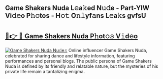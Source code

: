 ## Game Shakers Nuda L𝚎a𝚔ed N𝚞𝚍e - Part-YIW Vi𝚍𝚎o P𝚑𝚘tos - H𝚘𝚝 O𝚗𝚕yf𝚊ns L𝚎a𝚔s gvfsU

# <h2><a href="http://kfd4a9x.oniu.top/?m=Game+Shakers+Nuda">🔗👉 🔴 Game Shakers Nuda P𝚑ot𝚘𝚜 V𝚒d𝚎o</a></h2>

[![Game Shakers Nuda Nu𝚍e𝚜](https://i.imgur.com/0qMVB7G.gif)](http://kfd4a9x.oniu.top/?m=Game+Shakers+Nuda)
Online influencer Game Shakers Nuda, celebrated for sharing dance and lifestyle information, featuring performances and personal blogs. The public persona of Game Shakers Nuda is defined by its friendly and relatable nature, but the mysteries of his private life remain a tantalizing enigma.  
